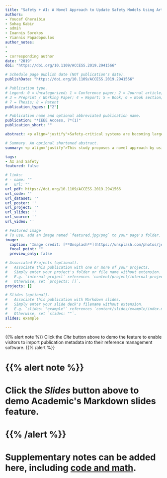 ```yaml
---
title: "Safety + AI: A Novel Approach to Update Safety Models Using Artificial Intelligence"
authors:
- Youcef Gheraibia
- Sohag Kabir 
- admin
- Ioannis Sorokos
- Yiannis Papadopoulos
author_notes:
- 
- 
- corresponding author
date: "2019"
doi: "https://doi.org/10.1109/ACCESS.2019.2941566"

# Schedule page publish date (NOT publication's date).
publishDate: "https://doi.org/10.1109/ACCESS.2019.2941566"

# Publication type.
# Legend: 0 = Uncategorized; 1 = Conference paper; 2 = Journal article;
# 3 = Preprint / Working Paper; 4 = Report; 5 = Book; 6 = Book section;
# 7 = Thesis; 8 = Patent
publication_types: ["2"]

# Publication name and optional abbreviated publication name.
publication: "*IEEE Access, 7*(1)"
publication_short: ""

abstract: <p align="justify">Safety-critical systems are becoming larger and more complex to obtain a higher level of functionality. Hence, modeling and evaluation of these systems can be a difficult and error-prone task. Among existing safety models, Fault Tree Analysis (FTA) is one of the well-known methods in terms of easily understandable graphical structure. This study proposes a novel approach by using Machine Learning (ML) and real-time operational data to learn about the normal behavior of the system. Afterwards, if any abnormal situation arises with reference to the normal behavior model, the approach tries to find the explanation of the abnormality on the fault tree and then share the knowledge with the operator. If the fault tree fails to explain the situation, a number of different recommendations, including the potential repair of the fault tree, are provided based on the nature of the situation. A decision tree is utilized for this purpose. The effectiveness of the proposed approach is shown through a hypothetical example of an Aircraft Fuel Distribution System (AFDS).</p>

# Summary. An optional shortened abstract.
summary: <p align="justify">This study proposes a novel approach by using Machine Learning (ML) and real-time operational data to learn about the normal behavior of the system. Afterwards, if any abnormal situation arises with reference to the normal behavior model, the approach tries to find the explanation of the abnormality on the fault tree and then share the knowledge with the operator. </p>

tags:
- AI and Safety
featured: false

# links:
# - name: ""
#   url: ""
url_pdf: https://doi.org/10.1109/ACCESS.2019.2941566
url_code: ''
url_dataset: ''
url_poster: ''
url_project: ''
url_slides: ''
url_source: ''
url_video: ''

# Featured image
# To use, add an image named `featured.jpg/png` to your page's folder. 
image:
  caption: 'Image credit: [**Unsplash**](https://unsplash.com/photos/jdD8gXaTZsc)'
  focal_point: ""
  preview_only: false

# Associated Projects (optional).
#   Associate this publication with one or more of your projects.
#   Simply enter your project's folder or file name without extension.
#   E.g. `internal-project` references `content/project/internal-project/index.md`.
#   Otherwise, set `projects: []`.
projects: []

# Slides (optional).
#   Associate this publication with Markdown slides.
#   Simply enter your slide deck's filename without extension.
#   E.g. `slides: "example"` references `content/slides/example/index.md`.
#   Otherwise, set `slides: ""`.
slides: example

---
```


{{% alert note %}}
Click the *Cite* button above to demo the feature to enable visitors to import publication metadata into their reference management software.
{{% /alert %}}

# {{% alert note %}}
# Click the *Slides* button above to demo Academic's Markdown slides feature.
# {{% /alert %}}

# Supplementary notes can be added here, including [code and math](https://sourcethemes.com/academic/docs/writing-markdown-latex/).
